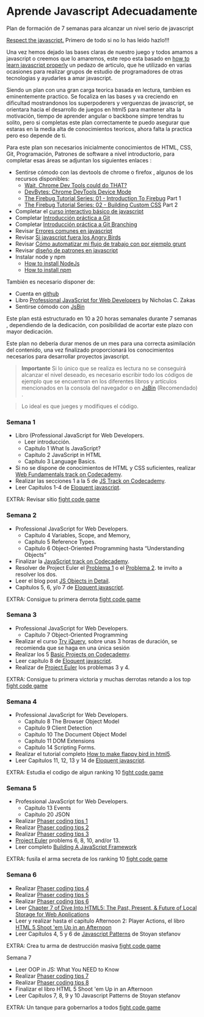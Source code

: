 # Aprende Javascript Adecuadamente

Plan de formación de 7 semanas para alcanzar un nivel serio de javascript

[Respect the javascript.](http://blog.shinetech.com/2013/10/29/respect-the-javascript/) Primero de todo si no lo has leido hazlo!!!

Una vez hemos dejado las bases claras de nuestro juego y todos amamos a javascript o creemos que lo amaremos, este repo esta basado en [how to learn javascript properly](http://javascriptissexy.com/how-to-learn-javascript-properly/) un pedazo de articulo, que he utilizado en varias ocasiones para realizar grupos de estudio de programadores de otras tecnologias y ayudarles a amar javascript.

Siendo un plan con una gran carga teorica basada en lectura, tambien es eminentemente practico. Se focaliza en las bases y va creciendo en dificultad mostrandonos los superpoderers y verguenzas de javascript, se orientara hacia el desarrollo de juegos en html5 para mantener alta la motivación, tiempo de aprender angular o backbone simpre tendras tu solito, pero si completas este plan correctamente te puedo asegurar que estaras en la media alta de conocimientos teoricos, ahora falta la practica pero eso depende de ti.

Para este plan son necesarios inicialmente conocimientos de HTML, CSS, Git, Programación, Patrones de software a nivel introductorio, para completar esas áreas se adjuntan los siguientes enlaces :

- Sentirse cómodo con las devtools de chrome o firefox , algunos de los recursos disponibles:
	- [Wait, Chrome Dev Tools could do THAT?](https://www.youtube.com/watch?v=BaneWEqNcpE)
	- [DevBytes: Chrome DevTools Device Mode](https://www.youtube.com/watch?v=FrAZWiMWRa4)
	- [The Firebug Tutorial Series: 01 - Introduction To Firebug](http://www.youtube.com/watch?v=tdIk2PztcL0)   Part 1	
	- [The Firebug Tutorial Series: 02 - Building Custom CSS](http://www.youtube.com/watch?v=f38GEk27uj4)  Part 2
- Completar el [curso interactivo básico de javascript](https://www.codeschool.com/courses/javascript-road-trip-part-1) 
- Completar [Introducción práctica a Git](https://try.github.io)
- Completar [Introducción práctica a Git Branching](http://pcottle.github.io/learnGitBranching/)
- Revisar [Errores comunes en javascript](http://presentboldly.com/elijahmanor/fixing-common-javascript-bugs)
- Revisar [Si javascript fuera los Angry Birds](http://presentboldly.com/elijahmanor/angry-birds-of-javascript)
- Revisar [Cómo automatizar mi flujo de trabajo con por ejemplo grunt](http://presentboldly.com/elijahmanor/gruntify-workflow)
- Revisar [diseño de patrones en javascript](http://code.tutsplus.com/tutorials/digging-into-design-patterns-in-javascript--net-25930)
- Instalar node y npm
	- [How to install NodeJs](http://nodejs.org/download/)
	- [How to install npm](http://blog.npmjs.org/post/85484771375/how-to-install-npm)

También es necesario disponer de:
- Cuenta en [github](http://www.github.com)
- Libro [Professional JavaScript for Web Developers](http://www.amazon.com/Professional-JavaScript-Developers-Nicholas-Zakas/dp/1118026691) by Nicholas C. Zakas
- Sentirse cómodo con [JsBin](http://jsbin.com/)

Este plan está estructurado en 10 a 20 horas semanales durante 7 semanas , dependiendo de la dedicación, con posibilidad de acortar este plazo con mayor dedicación. 

Este plan no debería durar menos de un mes para una correcta asimilación del contenido, una vez finalizado proporcionará los conocimientos necesarios para desarrollar proyectos javascript.

> **Importante**  Si lo único que se realiza es lectura no se conseguirá alcanzar el nivel deseado, es necesario escribir todo los códigos de ejemplo que se encuentran en los diferentes libros y artículos mencionados en la consola del navegador o en [JsBin](http://jsbin.com/) (Recomendado) . 

> Lo ideal es que jueges y modifiques el código.


### Semana 1

- Libro (Professional JavaScript for Web Developers.
	- Leer introducción.
	- Capítulo 1  What Is JavaScript?
	- Capítulo 2  JavaScript in HTML
	- Capítulo 3  Language Basics.
- Si no se dispone de conocimientos de HTML y CSS suficientes, realizar [Web Fundamentals track on Codecademy](http://www.codecademy.com/tracks/web).
- Realizar las secciones 1 a la 5 de [JS Track on Codecademy](http://www.codecademy.com/tracks/javascript).
- Leer Capitulos  1-4 de [Eloquent javascript](http://www.eloquentjavascript.net).

EXTRA: Revisar sitio [fight code game](http://fightcodegame.com/)

### Semana 2
- Professional JavaScript for Web Developers. 
	- Capítulo 4 Variables, Scope, and Memory, 
	- Capítulo 5 Reference Types.
	- Capítulo 6 Object-Oriented Programming hasta “Understanding Objects” 
- Finalizar la [JavaScript track on Codecademy](http://www.codecademy.com/tracks/javascript).
- Resolver de Project Euler el [Problema 1](http://projecteuler.net/problem=1) o el [Problema 2](http://projecteuler.net/problem=2). te invito a resolver los dos.
- Leer el blog post [JS Objects in Detail](http://javascriptissexy.com/javascript-objects-in-detail/). 
- Capítulos 5, 6, y/o 7 de [Eloquent javascript](http://www.eloquentjavascript.net).

EXTRA: Consigue tu primera derrota  [fight code game](http://fightcodegame.com/)

### Semana 3

- Professional JavaScript for Web Developers. 
	- Capítulo 7 Object-Oriented Programming
- Realizar el curso [Try jQuery](http://try.jquery.com/), sobre unas 3 horas de duración, se recomienda que se haga en una única sesión
- Realizar los 5  [Basic Projects on Codecademy](http://www.codecademy.com/tracks/projects).
- Leer capítulo 8 de [Eloquent javascript](http://www.eloquentjavascript.net).
- Realizar de [Project Euler](http://www.projecteuler.net/) los problemas 3 y 4.

EXTRA: Consigue tu primera victoria y muchas derrotas retando a los top  [fight code game](http://fightcodegame.com/)

### Semana 4

- Professional JavaScript for Web Developers.  
	- Capítulo 8 The Browser Object Model
	- Capítulo 9 Client Detection
	- Capítulo 10 The Document Object Model
	- Capítulo 11 DOM Extensions
	- Capítulo 14 Scripting Forms.
- Realizar el tutorial completo [How to make flappy bird in html5](http://www.codevinsky.com/phaser-2-0-tutorial-flappy-bird-part-1/).
- Leer Capítulos 11, 12, 13 y 14 de [Eloquent javascript](http://www.eloquentjavascript.net).

EXTRA: Estudia el codigo de algun ranking 10 [fight code game](http://fightcodegame.com/)

### Semana 5 

- Professional JavaScript for Web Developers. 
	- Capítulo 13 Events
	- Capítulo 20 JSON
- Realizar [Phaser coding tips 1](http://www.photonstorm.com/phaser/phaser-coding-tips-1)
- Realizar [Phaser coding tips 2](http://www.photonstorm.com/phaser/phaser-coding-tips-2)
- Realizar [Phaser coding tips 3](http://www.photonstorm.com/phaser/phaser-coding-tips-3)
- [Project Euler](http://projecteuler.net/problems) problems 6, 8, 10, and/or 13.
- Leer completo [Building A JavaScript Framework](http://dailyjs.com/files/build-a-javascript-framework.pdf)

EXTRA: fusila el arma secreta de los ranking 10 [fight code game](http://fightcodegame.com/)

### Semana 6 

- Realizar [Phaser coding tips 4](http://www.photonstorm.com/phaser/phaser-coding-tips-4)
- Realizar [Phaser coding tips 5](http://www.photonstorm.com/phaser/phaser-coding-tips-5)
- Realizar [Phaser coding tips 6](http://www.photonstorm.com/phaser/phaser-coding-tips-6)
- Leer [Chapter 7 of Dive Into HTML5: The Past, Present, & Future of Local Storage for Web Applications](http://diveintohtml5.info/storage.html)
- Leer y realizar hasta el capitulo Afternoon 2: Player Actions, el libro [HTML 5 Shoot 'em Up in an Afternoon](https://leanpub.com/html5shootemupinanafternoon)
- Leer Capítulos 4, 5 y 6 de [Javascript Patterns](http://www.amazon.com/JavaScript-Patterns-Stoyan-Stefanov/dp/0596806752/) de Stoyan stefanov

EXTRA: Crea tu arma de destrucción masiva [fight code game](http://fightcodegame.com/)


Semana 7
- Leer OOP in JS: What You NEED to Know
- Realizar [Phaser coding tips 7](http://www.photonstorm.com/phaser/phaser-coding-tips-7)
- Realizar [Phaser coding tips 8](http://www.photonstorm.com/phaser/phaser-coding-tips-8)
- Finalizar el libro HTML 5 Shoot 'em Up in an Afternoon
- Leer Capítulos 7, 8, 9 y 10 Javascript Patterns de Stoyan stefanov

EXTRA: Un tanque para gobernarlos a todos [fight code game](http://fightcodegame.com/)
